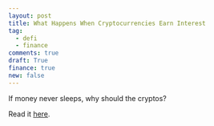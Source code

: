 ```yaml
---
layout: post
title: What Happens When Cryptocurrencies Earn Interest
tag:
  - defi
  - finance
comments: true
draft: True
finance: true
new: false
---
```

If money never sleeps, why should the cryptos?

Read it [here](https://hbr.org/2021/02/what-happens-when-cryptocurrencies-earn-interest).
